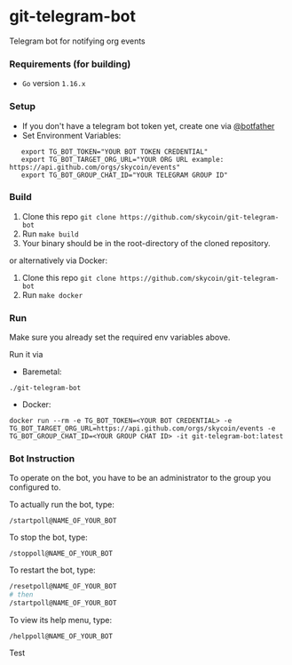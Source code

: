 # git-telegram-bot

Telegram bot for notifying org events

### Requirements (for building)

- `Go` version `1.16.x`

### Setup

- If you don't have a telegram bot token yet, create one via [@botfather](https://t.me/botfather)
- Set Environment Variables:

```
   export TG_BOT_TOKEN="YOUR BOT TOKEN CREDENTIAL"
   export TG_BOT_TARGET_ORG_URL="YOUR ORG URL example: https://api.github.com/orgs/skycoin/events"
   export TG_BOT_GROUP_CHAT_ID="YOUR TELEGRAM GROUP ID"
```

### Build

1. Clone this repo `git clone https://github.com/skycoin/git-telegram-bot`
2. Run `make build`
3. Your binary should be in the root-directory of the cloned repository.

or alternatively via Docker:

1. Clone this repo `git clone https://github.com/skycoin/git-telegram-bot`
2. Run `make docker`

### Run

Make sure you already set the required env variables above.

Run it via

- Baremetal:

```
./git-telegram-bot
```

- Docker:

```
docker run --rm -e TG_BOT_TOKEN=<YOUR BOT CREDENTIAL> -e TG_BOT_TARGET_ORG_URL=https://api.github.com/orgs/skycoin/events -e TG_BOT_GROUP_CHAT_ID=<YOUR GROUP CHAT ID> -it git-telegram-bot:latest
```

### Bot Instruction

To operate on the bot, you have to be an administrator to the group you configured to.

To actually run the bot, type:

```
/startpoll@NAME_OF_YOUR_BOT
```

To stop the bot, type:

```
/stoppoll@NAME_OF_YOUR_BOT
```

To restart the bot, type:

```bash
/resetpoll@NAME_OF_YOUR_BOT
# then
/startpoll@NAME_OF_YOUR_BOT
```

To view its help menu, type:

```
/helppoll@NAME_OF_YOUR_BOT
```

Test
